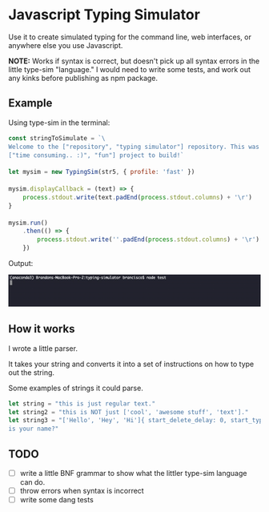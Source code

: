 # Javascript Typing Simulator

Use it to create simulated typing for the command line, web interfaces, or anywhere else you use Javascript.

**NOTE:**
Works if syntax is correct, but doesn't pick up all syntax errors in the little type-sim "language." I would need to write some tests, and work out any kinks before publishing as npm package.

## Example

Using type-sim in the terminal:

```js
const stringToSimulate = `\
Welcome to the ["repository", "typing simulator"] repository. This was a \
["time consuming.. :)", "fun"] project to build!`

let mysim = new TypingSim(str5, { profile: 'fast' })

mysim.displayCallback = (text) => {
    process.stdout.write(text.padEnd(process.stdout.columns) + '\r')
}

mysim.run()
    .then(() => {
        process.stdout.write(''.padEnd(process.stdout.columns) + '\r')
    })
```

Output:

![Example GIF](./meta/img/example.gif)

## How it works

I wrote a little parser.

It takes your string and converts it into a set of instructions on how to type out the string.

Some examples of strings it could parse.

```js
let string = "this is just regular text."
let string2 = "this is NOT just ['cool', 'awesome stuff', 'text']."
let string3 = "['Hello', 'Hey', 'Hi']{ start_delete_delay: 0, start_typing_delay: 0 } what \
is your name?"
```

## TODO

- [ ] write a little BNF grammar to show what the littler type-sim language can do.
- [ ] throw errors when syntax is incorrect
- [ ] write some dang tests